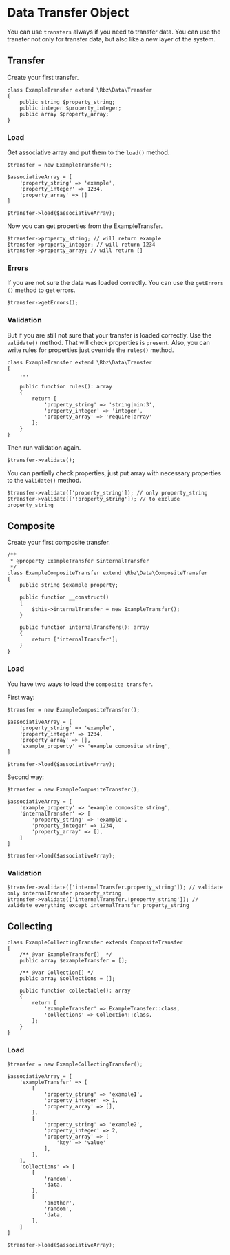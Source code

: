 # Data Transfer Object

You can use `transfers` always if you need to transfer data. You can use the transfer not only for transfer data, but also like a new layer of the system.

## Transfer

Create your first transfer.
```
class ExampleTransfer extend \Rbz\Data\Transfer
{
    public string $property_string;
    public integer $property_integer;
    public array $property_array;
}
```

### Load

Get associative array and put them to the `load()` method.

```
$transfer = new ExampleTransfer();

$associativeArray = [
    'property_string' => 'example',
    'property_integer' => 1234,
    'property_array' => []
]

$transfer->load($associativeArray);
```

Now you can get properties from the ExampleTransfer.

```
$transfer->property_string; // will return example
$transfer->property_integer; // will return 1234
$transfer->property_array; // will return []
```

### Errors

If you are not sure the data was loaded correctly. You can use the `getErrors ()` method to get errors.

```
$transfer->getErrors();
```

### Validation

But if you are still not sure that your transfer is loaded correctly. Use the `validate()` method.
That will check properties is `present`. Also, you can write rules for properties just override the `rules()` method.

```
class ExampleTransfer extend \Rbz\Data\Transfer
{
    ...
    
    public function rules(): array
    {
        return [
            'property_string' => 'string|min:3',
            'property_integer' => 'integer',
            'property_array' => 'require|array'
        ];
    }
}
```

Then run validation again.

```
$transfer->validate();
```

You can partially check properties, just put array with necessary properties to the `validate()` method.

```
$transfer->validate(['property_string']); // only property_string
$transfer->validate(['!property_string']); // to exclude property_string
```


## Composite

Create your first composite transfer.

```
/**
 * @property ExampleTransfer $internalTransfer
 */
class ExampleCompositeTransfer extend \Rbz\Data\CompositeTransfer
{
    public string $example_property;
    
    public function __construct()
    {
        $this->internalTransfer = new ExampleTransfer();
    }
    
    public function internalTransfers(): array
    {
        return ['internalTransfer'];
    }
}
```

### Load

You have two ways to load the `composite transfer`.

First way:
```
$transfer = new ExampleCompositeTransfer();

$associativeArray = [
    'property_string' => 'example',
    'property_integer' => 1234,
    'property_array' => [],
    'example_property' => 'example composite string',
]

$transfer->load($associativeArray);
```

Second way:
```
$transfer = new ExampleCompositeTransfer();

$associativeArray = [
    'example_property' => 'example composite string',
    'internalTransfer' => [
        'property_string' => 'example',
        'property_integer' => 1234,
        'property_array' => [],
    ]
]

$transfer->load($associativeArray);
```

### Validation

```
$transfer->validate(['internalTransfer.property_string']); // validate only internalTransfer property_string
$transfer->validate(['internalTransfer.!property_string']); // validate everything except internalTransfer property_string
```

## Collecting

```
class ExampleCollectingTransfer extends CompositeTransfer
{
    /** @var ExampleTransfer[]  */
    public array $exampleTransfer = [];

    /** @var Collection[] */
    public array $collections = [];

    public function collectable(): array
    {
        return [
            'exampleTransfer' => ExampleTransfer::class,
            'collections' => Collection::class,
        ];
    }
}
```

### Load

```
$transfer = new ExampleCollectingTransfer();

$associativeArray = [
    'exampleTransfer' => [
        [
            'property_string' => 'example1',
            'property_integer' => 1,
            'property_array' => [],
        ],
        [
            'property_string' => 'example2',
            'property_integer' => 2,
            'property_array' => [
                'key' => 'value'
            ],
        ],
    ],
    'collections' => [
        [
            'random',
            'data,
        ],
        [
            'another',
            'random',
            'data,
        ],
    ]
]

$transfer->load($associativeArray);
```

